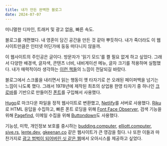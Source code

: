 ```yaml
---
title: 내가 만든 완벽한 블로그
date: 2024-07-07
---
```


미니멀한 디자인, 트래커 및 광고 없음, 빠른 속도.

블로그를 개편했다. 내 영혼이 담긴 공간을 만든 것 같아 뿌듯하다. 내가 죽더라도 이 웹사이트만큼은 인터넷 어딘가에 둥둥 떠다니지 않을까.

이 웹사이트의 주인공은 글이다. 방문자가 '읽기 모드'를 켤 필요 없게 하고 싶었다. 그래서 다양한 배경색, 글자색, 콘텐츠 너비, 내비게이션 메뉴, 글자 크기를 적용하며 실험했다. 내가 매력적이라 생각하는 [이런 책들](https://mataroa.blog/images/cb612f94.webp)의 느낌이 전달되길 바랐다.

블로그에서 스크롤을 내리면서 읽는 행동이 옛 타자기로 쓴 오래된 페이퍼백을 넘기는 느낌이 나도록 했다. 그래서 1978년에 제작된 최초의 상업용 한영 타자기 중 하나인 [크로바](https://mataroa.blog/images/6b07e4e0.jpeg)를 기반으로 만들어진 [폰트](https://sangsangfont.com/shop_view?idx=123)를 구입해서 사용했다.

[Hugo](https://gohugo.io)로 마크다운 파일을 정적 웹사이트로 변환했고, [Netlify](https://www.netlify.com)를 서버로 사용했다. [Riku](https://riku.miso.town)로 HTML 응답을 수집하고, 빠른 폰트 로딩을 위해 [Font Face Observer](https://fontfaceobserver.com), 검색 기능을 위해 [Pagefind](https://pagefind.app), 이메일 수집을 위해 [Buttondown](https://buttondown.email/)도 사용했다.

기능성, 미학, 개인정보 보호를 중시하는 [budding.computer](https://budding.computer), [elliott.computer](https://elliott.computer), [sive.rs](https://sive.rs), [lente.dev](https://lente.dev/en/), [gkeenan.co](https://gkeenan.co) 같은 웹사이트가 큰 영감을 줬다. 나 또한 이들과 마찬가지로 [광고 범벅이 되어버린 싯 같은 웹](https://pluralistic.net/2023/01/21/potemkin-ai/#hey-guys)에서 오아시스를 제공하고 싶었다.